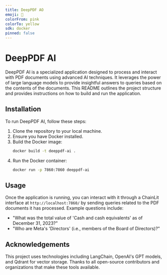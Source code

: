 ```yaml
---
title: DeepPDF AO
emoji: 📖
colorFrom: pink
colorTo: yellow
sdk: docker
pinned: false
---
```


# DeepPDF AI

DeepPDF AI is a specialized application designed to process and interact with PDF documents using advanced AI techniques. It leverages the power of large language models to provide insightful answers to queries based on the contents of the documents. This README outlines the project structure and provides instructions on how to build and run the application.

## Installation

To run DeepPDF AI, follow these steps:

1. Clone the repository to your local machine.
2. Ensure you have Docker installed.
3. Build the Docker image:
   ```bash
   docker build -t deeppdf-ai .
   ```
4. Run the Docker container:
   ```bash
   docker run -p 7860:7860 deeppdf-ai
   ```

## Usage

Once the application is running, you can interact with it through a ChainLit interface at `http://localhost:7860/` by sending queries related to the PDF documents it has processed. Example questions include:

- "What was the total value of 'Cash and cash equivalents' as of December 31, 2023?"
- "Who are Meta's 'Directors' (i.e., members of the Board of Directors)?"

## Acknowledgements

This project uses technologies including LangChain, OpenAI's GPT models, and Qdrant for vector storage. Thanks to all open-source contributors and organizations that make these tools available.
